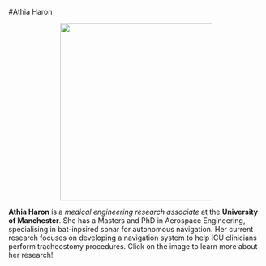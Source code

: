 #Athia Haron

<p align="center">
         <a href="https://athiaharon.github.io/">
         <img src="https://athiaharon.github.io/profile.png" width="300" height="350">
         </a>                
</p>
                                
**Athia Haron** is a _medical engineering research associate_ at the **University of Manchester**. She has a Masters and PhD in Aerospace Engineering, specialising in bat-inpsired sonar for autonomous navigation. Her current research focuses on developing a navigation system to help ICU clinicians perform tracheostomy procedures. Click on the image to learn more about her research!
